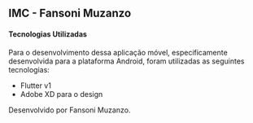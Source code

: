 ## IMC - Fansoni Muzanzo

#### Tecnologias Utilizadas
Para o desenvolvimento dessa aplicação móvel, especificamente desenvolvida para a plataforma Android, foram utilizadas as seguintes tecnologias:

- Flutter v1
- Adobe XD para o design

Desenvolvido por Fansoni Muzanzo.